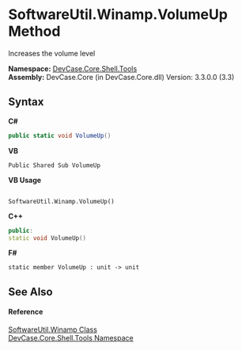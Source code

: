 # SoftwareUtil.Winamp.VolumeUp Method 
 

Increases the volume level

**Namespace:**&nbsp;<a href="N_DevCase_Core_Shell_Tools">DevCase.Core.Shell.Tools</a><br />**Assembly:**&nbsp;DevCase.Core (in DevCase.Core.dll) Version: 3.3.0.0 (3.3)

## Syntax

**C#**<br />
``` C#
public static void VolumeUp()
```

**VB**<br />
``` VB
Public Shared Sub VolumeUp
```

**VB Usage**<br />
``` VB Usage

SoftwareUtil.Winamp.VolumeUp()
```

**C++**<br />
``` C++
public:
static void VolumeUp()
```

**F#**<br />
``` F#
static member VolumeUp : unit -> unit 

```


## See Also


#### Reference
<a href="T_DevCase_Core_Shell_Tools_SoftwareUtil_Winamp">SoftwareUtil.Winamp Class</a><br /><a href="N_DevCase_Core_Shell_Tools">DevCase.Core.Shell.Tools Namespace</a><br />